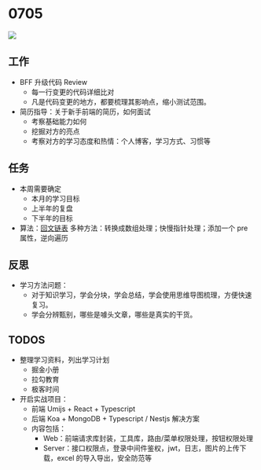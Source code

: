 
# 0705

![](http://h2.ioliu.cn/bing/QuoichBowl_ZH-CN5583756085_1920x1080.jpg)

## 工作

- BFF 升级代码 Review
  - 每一行变更的代码详细比对
  - 凡是代码变更的地方，都要梳理其影响点，缩小测试范围。
- 简历指导：关于新手前端的简历，如何面试
  - 考察基础能力如何
  - 挖掘对方的亮点
  - 考察对方的学习态度和热情：个人博客，学习方式、习惯等

## 任务

- 本周需要确定
  - 本月的学习目标
  - 上半年的复盘
  - 下半年的目标
- 算法：[回文链表](https://leetcode-cn.com/problems/palindrome-linked-list/) 多种方法：转换成数组处理；快慢指针处理；添加一个 pre 属性，逆向遍历

## 反思

- 学习方法问题：
  - 对于知识学习，学会分块，学会总结，学会使用思维导图梳理，方便快速复习。
  - 学会分辨甄别，哪些是噱头文章，哪些是真实的干货。

## TODOS

- 整理学习资料，列出学习计划
  - 掘金小册
  - 拉勾教育
  - 极客时间
- 开启实战项目：
  - 前端 Umijs + React + Typescript
  - 后端 Koa + MongoDB + Typescript / Nestjs 解决方案
  - 内容包括：
    - Web：前端请求库封装，工具库，路由/菜单权限处理，按钮权限处理
    - Server：接口权限点，登录中间件鉴权，jwt，日志，图片的上传下载，excel 的导入导出，安全防范等
